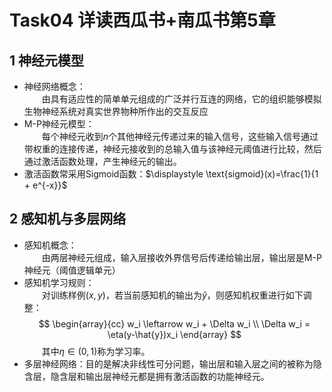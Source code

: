 # Task04 详读西瓜书+南瓜书第5章

## 1 神经元模型
- 神经网络概念：  
  &emsp;&emsp;由具有适应性的简单单元组成的广泛并行互连的网络，它的组织能够模拟生物神经系统对真实世界物种所作出的交互反应
- M-P神经元模型：  
  &emsp;&emsp;每个神经元收到$n$个其他神经元传递过来的输入信号，这些输入信号通过带权重的连接传递，神经元接收到的总输入值与该神经元阈值进行比较，然后通过激活函数处理，产生神经元的输出。
- 激活函数常采用Sigmoid函数：$\displaystyle \text{sigmoid}(x)=\frac{1}{1 + e^{-x}}$

## 2 感知机与多层网络
- 感知机概念：  
  &emsp;&emsp;由两层神经元组成，输入层接收外界信号后传递给输出层，输出层是M-P神经元（阈值逻辑单元）
- 感知机学习规则：  
  &emsp;&emsp;对训练样例$(x,y)$，若当前感知机的输出为$\hat{y}$，则感知机权重进行如下调整：$$
\begin{array}{cc}
w_i \leftarrow  w_i + \Delta w_i \\
\Delta w_i = \eta(y-\hat{y})x_i
\end{array}
$$
&emsp;&emsp;其中$\eta \in (0,1)$称为学习率。
- 多层神经网络：目的是解决非线性可分问题，输出层和输入层之间的被称为隐含层，隐含层和输出层神经元都是拥有激活函数的功能神经元。
